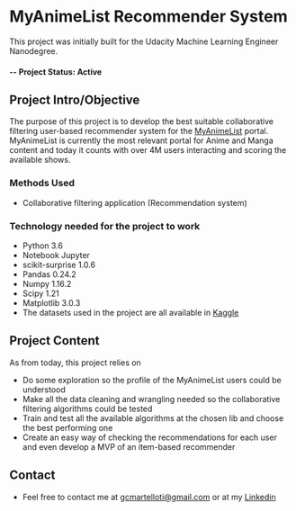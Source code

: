 # MyAnimeList Recommender System
This project was initially built for the Udacity Machine Learning Engineer Nanodegree.

#### -- Project Status: Active

## Project Intro/Objective
The purpose of this project is to develop the best suitable collaborative filtering user-based recommender system for the [MyAnimeList](www.myanimelist.net) portal. MyAnimeList is currently the most relevant portal for Anime and Manga content and today it counts with over 4M users interacting and scoring the available shows.

### Methods Used
* Collaborative filtering application (Recommendation system)

### Technology needed for the project to work
* Python 3.6
* Notebook Jupyter
* scikit-surprise 1.0.6 
* Pandas 0.24.2
* Numpy 1.16.2
* Scipy 1.21
* Matplotlib 3.0.3
* The datasets used in the project are all available in [Kaggle](https://www.kaggle.com/azathoth42/myanimelist)

## Project Content

As from today, this project relies on 
* Do some exploration so the profile of the MyAnimeList users could be understood
* Make all the data cleaning and wrangling needed so the collaborative filtering algorithms could be tested
* Train and test all the available algorithms at the chosen lib and choose the best performing one
* Create an easy way of checking the recommendations for each user and even develop a MVP of an item-based recommender

## Contact
* Feel free to contact me at gcmartelloti@gmail.com or at my [Linkedin](https://www.linkedin.com/in/gabriel-martelloti-a3ab87b6/)

